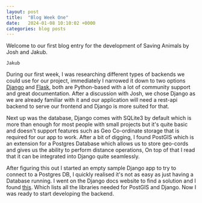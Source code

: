 ```yaml
---
layout: post
title:  "Blog Week One"
date:   2024-01-08 10:10:02 +0000
categories: blog posts
---
```

Welcome to our first blog entry for the development of Saving Animals by Josh and Jakub.

`Jakub`

During our first week, I was researching different types of backends we could use for our project, immediately I narrowed it down to two options [Django][django] and [Flask][flask], both are Python-based with a lot of community support and great documentation. After a discussion with Josh, we chose Django as we are already familiar with it and our application will need a rest-api backend to serve our frontend and Django is more suited for that.

Next up was the database, Django comes with SQLite3 by default which is more than enough for most people with small projects but it's quite basic and doesn't support features such as Geo Co-ordinate storage that is required for our app to work. After a bit of digging, I found PostGIS which is an extension for a Postgres Database which allows us to store geo-cords and gives us the ability to perform distance operations, On top of that I read that it can be integrated into Django quite seamlessly.

After figuring this out I started an empty sample Django app to try to connect to a Postgres DB, I quickly realised it's not as easy as just having a Database running. I went on the Django docs website to find a solution and I found [this][django-postgis]. Which lists all the libraries needed for PostGIS and Django. Now I was ready to start developing the backend.

[django]: https://www.djangoproject.com/
[flask]:   https://flask.palletsprojects.com/en/3.0.x/
[django-postgis]: https://docs.djangoproject.com/en/5.0/ref/contrib/gis/install/postgis/
